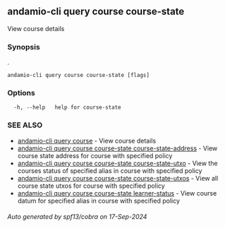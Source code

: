 ## andamio-cli query course course-state

View course details

### Synopsis

.

```
andamio-cli query course course-state [flags]
```

### Options

```
  -h, --help   help for course-state
```

### SEE ALSO

* [andamio-cli query course](andamio-cli_query_course.md)	 - View course details
* [andamio-cli query course course-state course-state-address](andamio-cli_query_course_course-state_course-state-address.md)	 - View course state address for course with specified policy
* [andamio-cli query course course-state course-state-utxo](andamio-cli_query_course_course-state_course-state-utxo.md)	 - View the courses status of specified alias in course with specified policy
* [andamio-cli query course course-state course-state-utxos](andamio-cli_query_course_course-state_course-state-utxos.md)	 - View all course state utxos for course with specified policy
* [andamio-cli query course course-state learner-status](andamio-cli_query_course_course-state_learner-status.md)	 - View course datum for specified alias in course with specified policy

###### Auto generated by spf13/cobra on 17-Sep-2024
